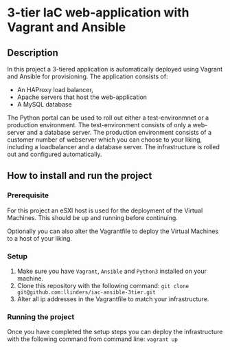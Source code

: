 # 3-tier IaC web-application with Vagrant and Ansible
## Description
In this project a 3-tiered application is automatically deployed using Vagrant and Ansible for provisioning. The application consists of:
* An HAProxy load balancer, 
* Apache servers that host the web-application
* A MySQL database

The Python portal can be used to roll out either a test-environmnet or a production environment. The test-environment consists of only a web-server and a database server. The production environment consists of a customer number of webserver which you can choose to your liking, including a loadbalancer and a database server. The infrastructure is rolled out and configured automatically.

## How to install and run the project
### Prerequisite
For this project an eSXI host is used for the deployment of the Virtual Machines. This should be up and running before continuing.

Optionally you can also alter the Vagrantfile to deploy the Virtual Machines to a host of your liking.

### Setup
1. Make sure you have `Vagrant`, `Ansible` and `Python3` installed on your machine.
2. Clone this repository with the following command:
`git clone git@github.com:llinders/iac-ansible-3tier.git`
3. Alter all ip addresses in the Vagrantfile to match your infrastructure.

### Running the project
Once you have completed the setup steps you can deploy the infrastructure with the following command from command line:
`vagrant up`

